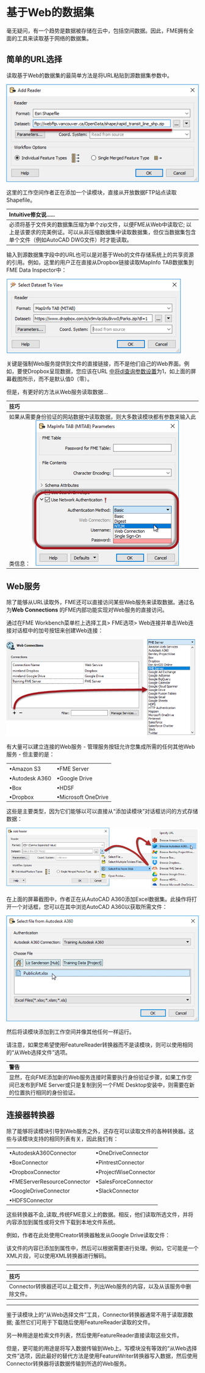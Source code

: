 # 基于Web的数据集

毫无疑问，有一个趋势是数据被存储在云中，包括空间数据。因此，FME拥有全面的工具来读取基于网络的数据集。

## 简单的URL选择

读取基于Web的数据集的最简单方法是将URL粘贴到源数据集参数中。

[![](../.gitbook/assets/img3.005.sourcedataasaurl.png)](https://github.com/safesoftware/FMETraining/blob/Desktop-Advanced-2018/DesktopAdvanced3AdvancedR%2BW/Images/Img3.005.SourceDataAsAURL.png)

这里的工作空间作者正在添加一个读模块，直接从开放数据FTP站点读取Shapefile。

|  Intuitive修女说...... |
| :--- |
|  必须将基于文件夹的数据集压缩为单个zip文件，以便FME从Web中读取它; 以上是该要求的完美例证。可以从非压缩数据集中读取数据集，但仅当数据集包含单个文件（例如AutoCAD DWG文件）时才能读取。 |

输入到源数据集字段中的URL也可以是对基于Web的文件存储系统上的共享资源的引用。例如，这里的用户正在直接从Dropbox链接读取MapInfo TAB数据集到FME Data Inspector中：

[![](../.gitbook/assets/img3.006.sourcedataasdropboxurl.png)](https://github.com/safesoftware/FMETraining/blob/Desktop-Advanced-2018/DesktopAdvanced3AdvancedR%2BW/Images/Img3.006.SourceDataAsDropboxURL.png)

关键是强制Web服务提供到文件的直接链接，而不是他们自己的Web界面。例如，要使Dropbox呈现数据，您应该在URL [中将dl查询参数设置](https://www.dropbox.com/en/help/201)为1，如上面的屏幕截图所示，而不是默认值0（零）。

但是，有更好的方法从Web服务读取数据...

|  技巧 |
| :--- |
|  如果从需要身份验证的网站数据中读取数据，则大多数读模块都有参数来输入此类信息：  [![](../.gitbook/assets/img3.007.urldataauthentication.png)](https://github.com/safesoftware/FMETraining/blob/Desktop-Advanced-2018/DesktopAdvanced3AdvancedR%2BW/Images/Img3.007.URLDataAuthentication.png) |

## Web服务

除了能够从URL读取外，FME还可以直接访问某些Web服务来读取数据。通过名为**Web Connections** 的FME内部功能实现对Web服务的直接访问。

通过在FME Workbench菜单栏上选择工具&gt; FME选项&gt; Web连接并单击Web连接对话框中的加号按钮来创建Web连接：

[![](../.gitbook/assets/img3.008.webconnectioncreation.png)](https://github.com/safesoftware/FMETraining/blob/Desktop-Advanced-2018/DesktopAdvanced3AdvancedR%2BW/Images/Img3.008.WebConnectionCreation.png)

有大量可以建立连接的Web服务 - 管理服务按钮允许您集成所需的任何其他Web服务 - 但主要的是：

<table>
<tbody><tr>
    <td><font style="vertical-align: inherit;"><font style="vertical-align: inherit;">•Amazon S3</font></font></td>
    <td><font style="vertical-align: inherit;"><font style="vertical-align: inherit;">•FME Server</font></font></td>
</tr>
<tr>
    <td><font style="vertical-align: inherit;"><font style="vertical-align: inherit;">•Autodesk A360</font></font></td>
    <td><font style="vertical-align: inherit;"><font style="vertical-align: inherit;">•Google Drive</font></font></td>
</tr>
<tr>
    <td><font style="vertical-align: inherit;"><font style="vertical-align: inherit;">•Box</font></font></td>
    <td><font style="vertical-align: inherit;"><font style="vertical-align: inherit;">•HDSF</font></font></td>
</tr>
<tr>
    <td><font style="vertical-align: inherit;"><font style="vertical-align: inherit;">•Dropbox</font></font></td>
    <td><font style="vertical-align: inherit;"><font style="vertical-align: inherit;">•Microsoft OneDrive</font></font></td>
</tr>
</tbody></table>

这些是主要类型，因为它们能够以可以直接从“添加读模块”对话框访问的方式存储数据：

[![](../.gitbook/assets/img3.009.webconnectionuse.png)](https://github.com/safesoftware/FMETraining/blob/Desktop-Advanced-2018/DesktopAdvanced3AdvancedR%2BW/Images/Img3.009.WebConnectionUse.png)

在上面的屏幕截图中，作者正在从AutoCAD A360添加Excel数据集。此操作将打开一个对话框，您可以在其中浏览AutoCAD A360以获取所需文件：

[![](../.gitbook/assets/img3.010.webconnectiona360excel.png)](https://github.com/safesoftware/FMETraining/blob/Desktop-Advanced-2018/DesktopAdvanced3AdvancedR%2BW/Images/Img3.010.WebConnectionA360Excel.png)

然后将读模块添加到工作空间并像其他任何一样运行。

请注意，如果您希望使用FeatureReader转换器而不是读模块，则可以使用相同的“从Web选择文件”选项。

|  警告 |
| :--- |
|  显然，在向FME添加新的Web服务连接时需要执行身份验证步骤，如果工作空间已发布到FME Server或只是复制到另一个FME Desktop安装中，则需要在新的位置执行相同的身份验证。 |

## 连接器转换器

除了能够将读模块引导到Web服务之外，还存在可以读取文件的各种转换器。这些与读模块支持的相同列表有关，因此我们有：

<table>
<tbody><tr>
    <td><font style="vertical-align: inherit;"><font style="vertical-align: inherit;">•AutodeskA360Connector</font></font></td>
    <td><font style="vertical-align: inherit;"><font style="vertical-align: inherit;">•OneDriveConnector</font></font></td>
</tr>
<tr>
    <td><font style="vertical-align: inherit;"><font style="vertical-align: inherit;">•BoxConnector</font></font></td>
    <td><font style="vertical-align: inherit;"><font style="vertical-align: inherit;">•PintrestConnector</font></font></td>
</tr>
<tr>
    <td><font style="vertical-align: inherit;"><font style="vertical-align: inherit;">•DropboxConnector</font></font></td>
    <td><font style="vertical-align: inherit;"><font style="vertical-align: inherit;">•ProjectWiseConnector</font></font></td>
</tr>
<tr>
    <td><font style="vertical-align: inherit;"><font style="vertical-align: inherit;">•FMEServerResourceConnector</font></font></td>
    <td><font style="vertical-align: inherit;"><font style="vertical-align: inherit;">•SalesForceConnector</font></font></td>
</tr>
<tr>
    <td><font style="vertical-align: inherit;"><font style="vertical-align: inherit;">•GoogleDriveConnector</font></font></td>
    <td><font style="vertical-align: inherit;"><font style="vertical-align: inherit;">•SlackConnector</font></font></td>
</tr>
<tr>
    <td><font style="vertical-align: inherit;"><font style="vertical-align: inherit;">•HDFSConnector </font></font></td>
    <td></td>
</tr>
</tbody></table>

这些转换器不会_读取_传统FME意义上的数据。相反，他们读取所选文件，并将内容添加到属性或将文件下载到本地文件系统。

例如，作者在此处使用Creator转换器触发从Google Drive读取文件：

该文件的内容已添加到属性中，然后可以根据需要进行处理。例如，它可能是一个XML片段，可以使用XML转换器进行解码。

---

| 技巧 |
|:---|
| Connector转换器还可以上载文件，列出Web服务的内容，以及从该服务中删除文件。 |

---

鉴于读模块上的“从Web选择文件”工具，Connector转换器通常不用于读取源数据; 虽然它们可用于下载随后使用FeatureReader读取的文件。

另一种用途是检索文件列表，然后使用FeatureReader直接读取这些文件。

但是，更可能的用途是将写入数据传输到Web上。写模块没有等效的“从Web选择文件”选项，因此最好的替代方法是使用FeatureWriter转换器写入数据，然后使用Connector转换器将该数据传输到所选的Web服务。

